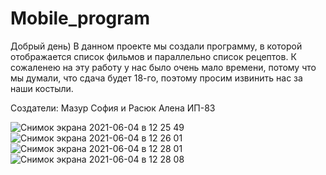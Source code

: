# Mobile_program
Добрый день) В данном проекте мы создали программу, в которой отображается список фильмов и параллельно список рецептов. К сожаленею на эту работу у нас было очень мало времени, потому что мы думали, что сдача будет 18-го, поэтому просим извинить нас за наши костыли.

Создатели: Мазур София и Расюк Алена ИП-83

![Снимок экрана 2021-06-04 в 12 25 49](https://user-images.githubusercontent.com/43069027/120782409-a445b300-c532-11eb-9d4b-b3a0d7b793dc.png)
![Снимок экрана 2021-06-04 в 12 26 01](https://user-images.githubusercontent.com/43069027/120782517-c0e1eb00-c532-11eb-8f50-cb5b22128d16.png)
![Снимок экрана 2021-06-04 в 12 28 01](https://user-images.githubusercontent.com/43069027/120782637-de16b980-c532-11eb-9e10-5c217e82f615.png)
![Снимок экрана 2021-06-04 в 12 28 08](https://user-images.githubusercontent.com/43069027/120782724-f555a700-c532-11eb-8510-de6088167ad9.png)
